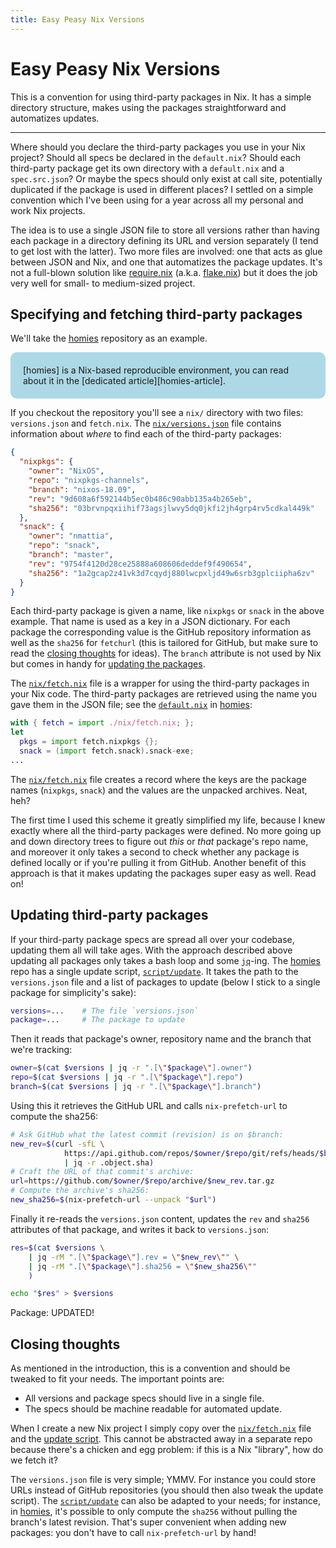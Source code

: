 ```yaml
---
title: Easy Peasy Nix Versions
---
```


<style>
.story {
  background-color: lightblue;
  padding: 20px;
  border-radius: 10px;
}

</style>

# Easy Peasy Nix Versions

This is a convention for using third-party packages in Nix. It has a simple
directory structure, makes using the packages straightforward and automatizes
updates.

---

Where should you declare the third-party packages you use in your Nix project?
Should all specs be declared in the `default.nix`? Should each third-party
package get its own directory with a `default.nix` and a `spec.src.json`? Or
maybe the specs should only exist at call site, potentially duplicated if the
package is used in different places? I settled on a simple convention which
I've been using for a year across all my personal and work Nix projects.

The idea is to use a single JSON file to store all versions rather than having
each package in a directory defining its URL and version separately (I tend to
get lost with the latter). Two more files are involved: one that acts as glue
between JSON and Nix, and one that automatizes the package updates. It's not a
full-blown solution like [require.nix] (a.k.a. [flake.nix]) but it does the
job very well for small- to medium-sized project.

## Specifying and fetching third-party packages

We'll take the [homies] repository as an example.

<div class="story">
[homies] is a Nix-based reproducible environment, you can read about it in the
[dedicated article][homies-article].
</div>

If you checkout the repository you'll see a `nix/` directory with two files:
`versions.json` and `fetch.nix`.  The [`nix/versions.json`] file contains
information about _where_ to find each of the third-party packages:

``` json
{
  "nixpkgs": {
    "owner": "NixOS",
    "repo": "nixpkgs-channels",
    "branch": "nixos-18.09",
    "rev": "9d608a6f592144b5ec0b486c90abb135a4b265eb",
    "sha256": "03brvnpqxiihif73agsjlwvy5dq0jkfi2jh4grp4rv5cdkal449k"
  },
  "snack": {
    "owner": "nmattia",
    "repo": "snack",
    "branch": "master",
    "rev": "9754f4120d28ce25888a608606deddef9f490654",
    "sha256": "1a2gcap2z41vk3d7cqydj880lwcpxljd49w6srb3gplciipha6zv"
  }
}
```

Each third-party package is given a name, like `nixpkgs` or `snack` in the
above example. That name is used as a key in a JSON dictionary. For each package the
corresponding value is the GitHub repository information as well as the
`sha256` for `fetchurl` (this is tailored for GitHub, but make sure to read the
[closing thoughts](#closing-thoughts) for ideas). The `branch` attribute is not
used by Nix but comes in handy for [updating the
packages](#updating-third-party-packages).

The [`nix/fetch.nix`] file is a wrapper for using the third-party packages in
your Nix code. The third-party packages are retrieved using the name you gave
them in the JSON file; see the [`default.nix`] in [homies]:

``` nix
with { fetch = import ./nix/fetch.nix; };
let
  pkgs = import fetch.nixpkgs {};
  snack = (import fetch.snack).snack-exe;
...
```

The [`nix/fetch.nix`] file creates a record where the keys are the package
names (`nixpkgs`, `snack`) and the values are the unpacked archives. Neat,
heh?

The first time I used this scheme it greatly simplified my life, because I knew
exactly where all the third-party packages were defined. No more going up and
down directory trees to figure out _this_ or _that_ package's repo name, and
moreover it only takes a second to check whether any package is defined locally
or if you're pulling it from GitHub. Another benefit of this approach is that
it makes updating the packages super easy as well. Read on!

## Updating third-party packages

If your third-party package specs are spread all over your codebase, updating
them all will take ages. With the approach described above updating all
packages only takes a bash loop and some [`jq`]-ing. The [homies] repo has a
single update script, [`script/update`]. It takes the path to the
`versions.json` file and a list of packages to update (below I stick to a
single package for simplicity's sake):

``` bash
versions=...    # The file `versions.json`
package=...     # The package to update
```

Then it reads that package's owner, repository name and the branch that we're
tracking:

``` bash
owner=$(cat $versions | jq -r ".[\"$package\"].owner")
repo=$(cat $versions | jq -r ".[\"$package\"].repo")
branch=$(cat $versions | jq -r ".[\"$package\"].branch")
```

Using this it retrieves the GitHub URL and calls `nix-prefetch-url` to compute
the sha256:

``` bash
# Ask GitHub what the latest commit (revision) is on $branch:
new_rev=$(curl -sfL \
            https://api.github.com/repos/$owner/$repo/git/refs/heads/$branch \
            | jq -r .object.sha)
# Craft the URL of that commit's archive:
url=https://github.com/$owner/$repo/archive/$new_rev.tar.gz
# Compute the archive's sha256:
new_sha256=$(nix-prefetch-url --unpack "$url")
```

Finally it re-reads the `versions.json` content, updates the `rev` and `sha256`
attributes of that package, and writes it back to `versions.json`:

``` bash
res=$(cat $versions \
    | jq -rM ".[\"$package\"].rev = \"$new_rev\"" \
    | jq -rM ".[\"$package\"].sha256 = \"$new_sha256\""
    )

echo "$res" > $versions
```

Package: UPDATED!

## Closing thoughts

As mentioned in the introduction, this is a convention and should be tweaked to
fit your needs. The important points are:

* All versions and package specs should live in a single file.
* The specs should be machine readable for automated update.

When I create a new Nix project I simply copy over the [`nix/fetch.nix`] file
and the [update script][`script/update`]. This cannot be abstracted away in a
separate repo because there's a chicken and egg problem: if this is a Nix
"library", how do we fetch it?

The `versions.json` file is very simple; YMMV. For instance you could store
URLs instead of GitHub repositories (you should then also tweak the update
script). The [`script/update`] can also be adapted to your needs; for instance,
in [homies], it's possible to only compute the `sha256` without pulling the
branch's latest revision. That's super convenient when adding new packages: you
don't have to call `nix-prefetch-url` by hand!

[`default.nix`]: https://github.com/nmattia/homies/blob/b32cb0a02360968296ddea7463952c98e1af92d2/default.nix
[`jq`]: https://stedolan.github.io/jq/
[`nix/fetch.nix`]: https://github.com/nmattia/homies/blob/b32cb0a02360968296ddea7463952c98e1af92d2/nix/fetch.nix
[`nix/versions.json`]: https://github.com/nmattia/homies/blob/b32cb0a02360968296ddea7463952c98e1af92d2/nix/versions.json
[`script/update`]: https://github.com/nmattia/homies/blob/b32cb0a02360968296ddea7463952c98e1af92d2/script/update
[homies-article]: https://nmattia.com/posts/2018-03-21-nix-reproducible-setup-linux-macos.html
[homies]: https://github.com/nmattia/homies
[flake.nix]: https://github.com/nix-community/flake
[require.nix]: https://www.youtube.com/watch?v=DHOLjsyXPtM
